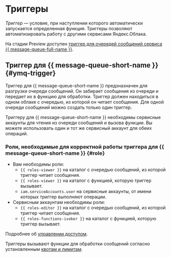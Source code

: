 # Триггеры

_Триггер_ — условие, при наступлении которого автоматически запускается определенная функция. Триггеры позволяют автоматизировать работу с другими сервисами Яндекс.Облака.

На стадии Preview доступен [триггер для очередей сообщений сервиса {{ message-queue-full-name }}](#ymq-trigger). 

## Триггер для {{ message-queue-short-name }} {#ymq-trigger}

Триггер для {{ message-queue-short-name }} предзназначен для разгрузки очереди сообщений. Он забирает сообщения из очереди и передает их в функцию для обработки. Триггер должен находиться в одном облаке с очередью, из которой он читает сообщения. Для одной очереди сообщений можно создать только один триггер. 

Триггеру для {{ message-queue-short-name }} необходимы сервисные аккаунты для чтения из очереди сообщений и вызова функции. Вы можете использовать один и тот же сервисный аккаунт для обеих операций. 

### Роли, необходимые для корректной работы триггера для {{ message-queue-short-name }} {#role}

- Вам необходимы роли: 
    - `{{ roles-viewer }}` на каталог с очередью сообщений, из которой триггер читает сообщения.
    - `{{ roles-viewer }}` на каталог с функцией, которую триггер вызывает.
    - `iam.serviceAccounts.user` на сервисные аккаунты, от имени которых триггер выполняют операции.
- Сервисным аккаунтам необходимы роли: 
    - `{{ roles-editor }}` на каталог с очередью сообщений, из которой триггер читает сообщения.
    - `{{ roles-functions-ivoker }}` на каталог с функцией, которую триггер вызывает.

Подробнее об [управлении доступом](../security/index.md).

Триггеры вызывают функции для обработки сообщений согласно установленным [квотам и лимитам](limits.md).

